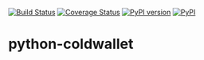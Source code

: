 [![Build Status](https://travis-ci.org/Anthchirp/python-coldwallet.svg?branch=master)](https://travis-ci.org/Anthchirp/python-coldwallet)
[![Coverage Status](https://coveralls.io/repos/github/Anthchirp/python-coldwallet/badge.svg?branch=master)](https://coveralls.io/github/Anthchirp/python-coldwallet?branch=master)
[![PyPI version](https://img.shields.io/pypi/v/coldwallet.svg)](https://pypi.python.org/pypi/coldwallet)
[![PyPI](https://img.shields.io/pypi/pyversions/coldwallet.svg)]()

# python-coldwallet
